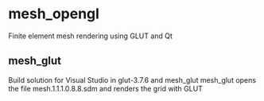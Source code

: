 # mesh_opengl
Finite element mesh rendering using GLUT and Qt

## mesh_glut

Build solution for Visual Studio in glut-3.7.6 and mesh_glut
mesh_glut opens the file mesh.1.1.1.0.8.8.sdm and renders the grid with GLUT


